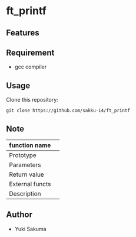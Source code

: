 # ft_printf

## Features

## Requirement
- gcc compiler

## Usage
Clone this repository:
```shell
git clone https://github.com/sakku-14/ft_printf
```

## Note

| function name |  |
| ---- | ---- |
| Prototype |  |
| Parameters |  |
| Return value |  |
| External functs |  |
| Description |  |

## Author
- Yuki Sakuma
